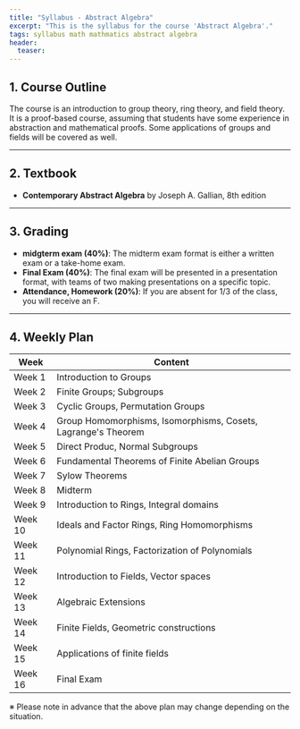 ```yaml
---
title: "Syllabus - Abstract Algebra"
excerpt: "This is the syllabus for the course 'Abstract Algebra'."
tags: syllabus math mathmatics abstract algebra
header:
  teaser: 
---
```


## 1. Course Outline
The course is an introduction to group theory, ring theory, and field theory. It is a proof-based course, assuming that students have some experience in abstraction and mathematical proofs. Some applications of groups and fields will be covered as well.

---

## 2. Textbook
- **Contemporary Abstract Algebra** by Joseph A. Gallian, 8th edition

---

## 3. Grading
- **midgterm exam (40%)**: The midterm exam format is either a written exam or a take-home exam.
- **Final Exam (40%)**: The final exam will be presented in a presentation format, with teams of two making presentations on a specific topic.
- **Attendance, Homework (20%)**: If you are absent for 1/3 of the class, you will receive an F.

---

## 4. Weekly Plan

| Week | Content |
|------|------|
| Week 1 | Introduction to Groups |
| Week 2 | Finite Groups; Subgroups |
| Week 3 | Cyclic Groups, Permutation Groups |
| Week 4 | Group Homomorphisms, Isomorphisms, Cosets, Lagrange's Theorem |
| Week 5 | Direct Produc, Normal Subgroups |
| Week 6 | Fundamental Theorems of Finite Abelian Groups |
| Week 7 | Sylow Theorems |
| Week 8 | Midterm |
| Week 9 | Introduction to Rings, Integral domains |
| Week 10 | Ideals and Factor Rings, Ring Homomorphisms |
| Week 11 | Polynomial Rings, Factorization of Polynomials |
| Week 12 | Introduction to Fields, Vector spaces |
| Week 13 | Algebraic Extensions |
| Week 14 | Finite Fields, Geometric constructions |
| Week 15 | Applications of finite fields |
| Week 16 | Final Exam |

※ Please note in advance that the above plan may change depending on the situation.